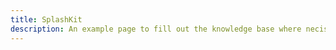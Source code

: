```yaml
---
title: SplashKit
description: An example page to fill out the knowledge base where necissary.
---
```

